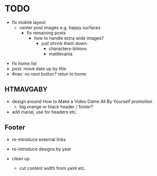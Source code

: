 # TODO

+ fix mobile layout
	+ center post images e.g. happy surfaces
		+ fix remaining posts
			+ how to handle extra wide images?
				+ just shrink them down:
					- characters-bitmoo
					- mattlevania
- fix home list
- post: move date up by title
- #nav: no next button? retun to home

## HTMAVGABY

- design around How to Make a Video Game All By Yourself promotion
	- big orange or black header / footer?
- add marial, use for headers etc.

## Footer

- re-introduce external links
- re-introduce designs by year

- clean up
	- cut content width from yaml etc.
